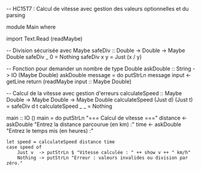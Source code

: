 -- HC15T7 : Calcul de vitesse avec gestion des valeurs optionnelles et du parsing

module Main where

import Text.Read (readMaybe)

-- Division sécurisée avec Maybe
safeDiv :: Double -> Double -> Maybe Double
safeDiv _ 0 = Nothing
safeDiv x y = Just (x / y)

-- Fonction pour demander un nombre de type Double
askDouble :: String -> IO (Maybe Double)
askDouble message = do
    putStrLn message
    input <- getLine
    return (readMaybe input :: Maybe Double)

-- Calcul de la vitesse avec gestion d'erreurs
calculateSpeed :: Maybe Double -> Maybe Double -> Maybe Double
calculateSpeed (Just d) (Just t) = safeDiv d t
calculateSpeed _ _               = Nothing

main :: IO ()
main = do
    putStrLn "=== Calcul de vitesse ==="
    distance <- askDouble "Entrez la distance parcourue (en km) :"
    time     <- askDouble "Entrez le temps mis (en heures) :"

    let speed = calculateSpeed distance time
    case speed of
        Just v  -> putStrLn $ "Vitesse calculée : " ++ show v ++ " km/h"
        Nothing -> putStrLn "Erreur : valeurs invalides ou division par zéro."

